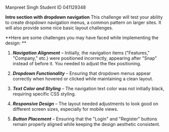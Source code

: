 Manpreet Singh 
Student ID 041129348 

**Intro section with dropdown navigation**
This challenge will test your ability to create dropdown navigation menus, a common pattern on larger sites.
It will also provide some nice basic layout challenges.

**Here are some challenges you may have faced while implementing the design:  **

1. ***Navigation Alignment*** – Initially, the navigation items ("Features," "Company," etc.) were positioned incorrectly, appearing after "Snap" instead of before it. You needed to adjust the flex positioning.  

2. ***Dropdown Functionality*** – Ensuring that dropdown menus appear correctly when hovered or clicked while maintaining a clean layout.  

3. ***Text Color and Styling*** – The navigation text color was not initially black, requiring specific CSS styling.  

4. ***Responsive Design*** – The layout needed adjustments to look good on different screen sizes, especially for mobile views.  

5. ***Button Placement*** – Ensuring that the "Login" and "Register" buttons remain properly aligned while keeping the design aesthetic consistent. 
